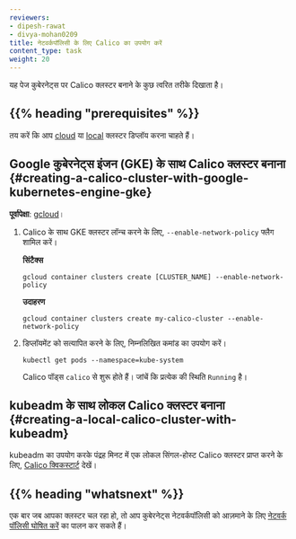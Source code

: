```yaml
---
reviewers:
- dipesh-rawat
- divya-mohan0209
title: नेटवर्कपॉलिसी के लिए Calico का उपयोग करें
content_type: task
weight: 20
---
```


<!-- overview -->
यह पेज कुबेरनेट्स पर Calico क्लस्टर बनाने के कुछ त्वरित तरीके दिखाता है।

## {{% heading "prerequisites" %}}

तय करें कि आप [cloud](#creating-a-calico-cluster-with-google-kubernetes-engine-gke) या [local](#creating-a-local-calico-cluster-with-kubeadm) क्लस्टर डिप्लॉय करना चाहते हैं।

<!-- steps -->
## Google कुबेरनेट्स इंजन (GKE) के साथ Calico क्लस्टर बनाना {#creating-a-calico-cluster-with-google-kubernetes-engine-gke}

**पूर्वापेक्षा**: [gcloud](https://cloud.google.com/sdk/docs/quickstarts)।

1.  Calico के साथ GKE क्लस्टर लॉन्च करने के लिए, `--enable-network-policy` फ्लैग शामिल करें।

    **सिंटैक्स**
    ```shell
    gcloud container clusters create [CLUSTER_NAME] --enable-network-policy
    ```

    **उदाहरण**
    ```shell
    gcloud container clusters create my-calico-cluster --enable-network-policy
    ```

1.  डिप्लॉयमेंट को सत्यापित करने के लिए, निम्नलिखित कमांड का उपयोग करें।

    ```shell
    kubectl get pods --namespace=kube-system
    ```

    Calico पॉड्स `calico` से शुरू होते हैं। जांचें कि प्रत्येक की स्थिति `Running` है।

## kubeadm के साथ लोकल Calico क्लस्टर बनाना  {#creating-a-local-calico-cluster-with-kubeadm}

kubeadm का उपयोग करके पंद्रह मिनट में एक लोकल सिंगल-होस्ट Calico क्लस्टर प्राप्त करने के लिए,
[Calico क्विकस्टार्ट](https://projectcalico.docs.tigera.io/getting-started/kubernetes/) देखें।

## {{% heading "whatsnext" %}}

एक बार जब आपका क्लस्टर चल रहा हो, तो आप कुबेरनेट्स नेटवर्कपॉलिसी को आज़माने के लिए [नेटवर्क पॉलिसी घोषित करें](/docs/tasks/administer-cluster/declare-network-policy/) का पालन कर सकते हैं।
